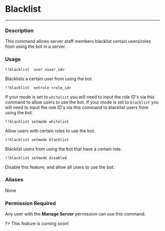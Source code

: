 # Blacklist
---
### Description
This command allows server staff members blacklist certain users/roles from using the bot in a server.

### Usage
```
!!blacklist  user <user_id>
```
Blacklists a certain user from using the bot
```
!!blacklist  setrole <role_id>
```
If your mode is set to `whitelist` you will need to input the role ID's via this command to allow users to use the bot.
If your mode is set to `blacklist` you will need to input the role ID's via this command to blacklist users from using the bot.
```
!!blacklist setmode whitelist
```
Allow users with certain roles to use the bot.
```
!!blacklist setmode blacklist
```
Blacklist users from using the bot that have a certain role.
```
!!blacklist setmode disabled
```
Disable this feature, and allow all users to use the bot.
### Aliases
None

### Permission Required
Any user with the **Manage Server** permission can use this command.

?> This feature is coming soon! 

